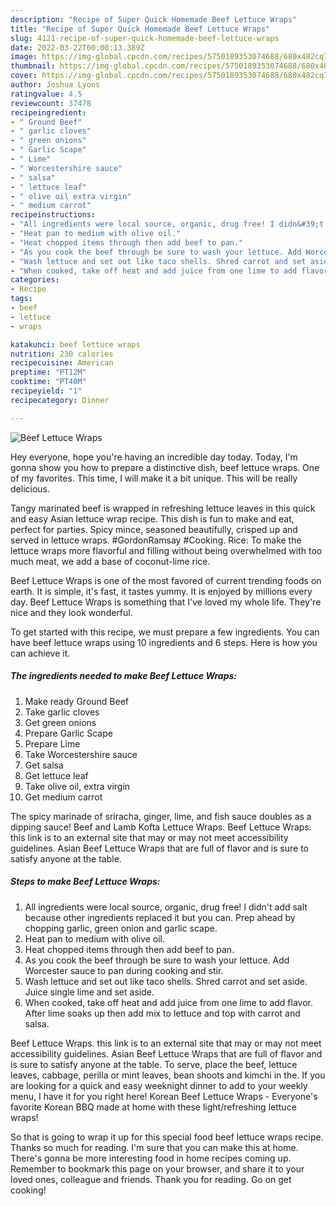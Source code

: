 ```yaml
---
description: "Recipe of Super Quick Homemade Beef Lettuce Wraps"
title: "Recipe of Super Quick Homemade Beef Lettuce Wraps"
slug: 4121-recipe-of-super-quick-homemade-beef-lettuce-wraps
date: 2022-03-22T00:00:13.389Z
image: https://img-global.cpcdn.com/recipes/5750189353074688/680x482cq70/beef-lettuce-wraps-recipe-main-photo.jpg
thumbnail: https://img-global.cpcdn.com/recipes/5750189353074688/680x482cq70/beef-lettuce-wraps-recipe-main-photo.jpg
cover: https://img-global.cpcdn.com/recipes/5750189353074688/680x482cq70/beef-lettuce-wraps-recipe-main-photo.jpg
author: Joshua Lyons
ratingvalue: 4.5
reviewcount: 37478
recipeingredient:
- " Ground Beef"
- " garlic cloves"
- " green onions"
- " Garlic Scape"
- " Lime"
- " Worcestershire sauce"
- " salsa"
- " lettuce leaf"
- " olive oil extra virgin"
- " medium carrot"
recipeinstructions:
- "All ingredients were local source, organic, drug free! I didn&#39;t add salt because other ingredients replaced it but you can.  Prep ahead by chopping garlic, green onion and garlic scape."
- "Heat pan to medium with olive oil."
- "Heat chopped items through then add beef to pan."
- "As you cook the beef through be sure to wash your lettuce. Add Worcester sauce to pan during cooking and stir."
- "Wash lettuce and set out like taco shells. Shred carrot and set aside. Juice single lime and set aside."
- "When cooked, take off heat and add juice from one lime to add flavor. After lime soaks up then add mix to lettuce and top with carrot and salsa."
categories:
- Recipe
tags:
- beef
- lettuce
- wraps

katakunci: beef lettuce wraps 
nutrition: 230 calories
recipecuisine: American
preptime: "PT12M"
cooktime: "PT40M"
recipeyield: "1"
recipecategory: Dinner

---
```



![Beef Lettuce Wraps](https://img-global.cpcdn.com/recipes/5750189353074688/680x482cq70/beef-lettuce-wraps-recipe-main-photo.jpg)

Hey everyone, hope you're having an incredible day today. Today, I'm gonna show you how to prepare a distinctive dish, beef lettuce wraps. One of my favorites. This time, I will make it a bit unique. This will be really delicious.

Tangy marinated beef is wrapped in refreshing lettuce leaves in this quick and easy Asian lettuce wrap recipe. This dish is fun to make and eat, perfect for parties. Spicy mince, seasoned beautifully, crisped up and served in lettuce wraps. #GordonRamsay #Cooking. Rice: To make the lettuce wraps more flavorful and filling without being overwhelmed with too much meat, we add a base of coconut-lime rice.

Beef Lettuce Wraps is one of the most favored of current trending foods on earth. It is simple, it's fast, it tastes yummy. It is enjoyed by millions every day. Beef Lettuce Wraps is something that I've loved my whole life. They're nice and they look wonderful.


To get started with this recipe, we must prepare a few ingredients. You can have beef lettuce wraps using 10 ingredients and 6 steps. Here is how you can achieve it.

<!--inarticleads1-->

##### The ingredients needed to make Beef Lettuce Wraps:

1. Make ready  Ground Beef
1. Take  garlic cloves
1. Get  green onions
1. Prepare  Garlic Scape
1. Prepare  Lime
1. Take  Worcestershire sauce
1. Get  salsa
1. Get  lettuce leaf
1. Take  olive oil, extra virgin
1. Get  medium carrot


The spicy marinade of sriracha, ginger, lime, and fish sauce doubles as a dipping sauce! Beef and Lamb Kofta Lettuce Wraps. Beef Lettuce Wraps. this link is to an external site that may or may not meet accessibility guidelines. Asian Beef Lettuce Wraps that are full of flavor and is sure to satisfy anyone at the table. 

<!--inarticleads2-->

##### Steps to make Beef Lettuce Wraps:

1. All ingredients were local source, organic, drug free! I didn&#39;t add salt because other ingredients replaced it but you can.  Prep ahead by chopping garlic, green onion and garlic scape.
1. Heat pan to medium with olive oil.
1. Heat chopped items through then add beef to pan.
1. As you cook the beef through be sure to wash your lettuce. Add Worcester sauce to pan during cooking and stir.
1. Wash lettuce and set out like taco shells. Shred carrot and set aside. Juice single lime and set aside.
1. When cooked, take off heat and add juice from one lime to add flavor. After lime soaks up then add mix to lettuce and top with carrot and salsa.


Beef Lettuce Wraps. this link is to an external site that may or may not meet accessibility guidelines. Asian Beef Lettuce Wraps that are full of flavor and is sure to satisfy anyone at the table. To serve, place the beef, lettuce leaves, cabbage, perilla or mint leaves, bean shoots and kimchi in the. If you are looking for a quick and easy weeknight dinner to add to your weekly menu, I have it for you right here! Korean Beef Lettuce Wraps - Everyone&#39;s favorite Korean BBQ made at home with these light/refreshing lettuce wraps! 

So that is going to wrap it up for this special food beef lettuce wraps recipe. Thanks so much for reading. I'm sure that you can make this at home. There's gonna be more interesting food in home recipes coming up. Remember to bookmark this page on your browser, and share it to your loved ones, colleague and friends. Thank you for reading. Go on get cooking!
